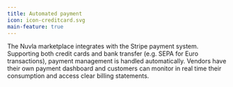 ```yaml
---
title: Automated payment
icon: icon-creditcard.svg
main-feature: true
---
```


The Nuvla marketplace integrates with the Stripe payment system. Supporting both credit cards and bank transfer (e.g. SEPA for Euro transactions), payment management is handled automatically. Vendors have their own payment dashboard and customers can monitor in real time their consumption and access clear billing statements.
